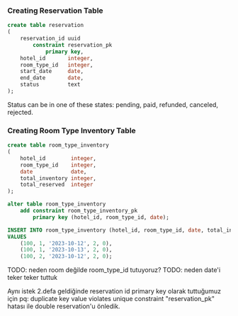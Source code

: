 ### Creating Reservation Table
```sql
create table reservation
(
    reservation_id uuid
        constraint reservation_pk
            primary key,
    hotel_id       integer,
    room_type_id   integer,
    start_date     date,
    end_date       date,
    status         text
);
```

Status can be in one of these states: pending, paid, refunded, canceled, rejected.


### Creating Room Type Inventory Table
```sql
create table room_type_inventory
(
    hotel_id        integer,
    room_type_id    integer,
    date            date,
    total_inventory integer,
    total_reserved  integer
);

alter table room_type_inventory
    add constraint room_type_inventory_pk
        primary key (hotel_id, room_type_id, date);

INSERT INTO room_type_inventory (hotel_id, room_type_id, date, total_inventory, total_reserved)
VALUES
    (100, 1, '2023-10-12', 2, 0),
    (100, 1, '2023-10-13', 2, 0),
    (100, 2, '2023-10-12', 2, 0);
```

TODO: neden room değilde room_type_id tutuyoruz?
TODO: neden date'i teker teker tuttuk

Aynı istek 2.defa geldiğinde reservation id primary key olarak tuttuğumuz için
pq: duplicate key value violates unique constraint "reservation_pk" hatası ile double reservation'u önledik.